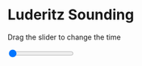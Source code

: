 <h1>Luderitz Sounding</h1>
<p>Drag the slider to change the time</p>

<div class="slidecontainer">
<input oninput='setImage(this)' class="slider" type="range" min="0" max="4" value="0" step="1" />
<img id='img'/>
</div>

<script>
var img = document.getElementById('img');
var img_array = ['/assets/images/skwt/skd_luderitz_wrfout_d01_2020-07-31_12:00:00.png',
'/assets/images/skwt/skd_luderitz_wrfout_d01_2020-07-31_18:00:00.png',
'/assets/images/skwt/skd_luderitz_wrfout_d01_2020-08-01_00:00:00.png',
'/assets/images/skwt/skd_luderitz_wrfout_d01_2020-08-01_06:00:00.png',];
function setImage(obj)
{
        var value = obj.value;
        img.src = img_array[value];

}
</script>
